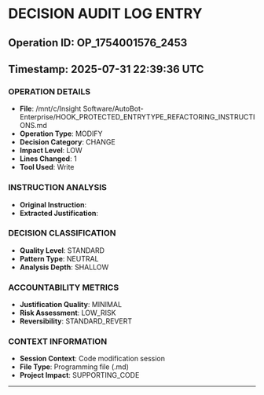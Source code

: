 # DECISION AUDIT LOG ENTRY
## Operation ID: OP_1754001576_2453
## Timestamp: 2025-07-31 22:39:36 UTC

### OPERATION DETAILS
- **File**: /mnt/c/Insight Software/AutoBot-Enterprise/HOOK_PROTECTED_ENTRYTYPE_REFACTORING_INSTRUCTIONS.md
- **Operation Type**: MODIFY
- **Decision Category**: CHANGE
- **Impact Level**: LOW
- **Lines Changed**: 1
- **Tool Used**: Write

### INSTRUCTION ANALYSIS
- **Original Instruction**: 
- **Extracted Justification**: 

### DECISION CLASSIFICATION
- **Quality Level**: STANDARD
- **Pattern Type**: NEUTRAL
- **Analysis Depth**: SHALLOW

### ACCOUNTABILITY METRICS
- **Justification Quality**: MINIMAL
- **Risk Assessment**: LOW_RISK
- **Reversibility**: STANDARD_REVERT

### CONTEXT INFORMATION
- **Session Context**: Code modification session
- **File Type**: Programming file (.md)
- **Project Impact**: SUPPORTING_CODE

---
